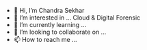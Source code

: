 - 👋 Hi, I’m Chandra Sekhar 
- 👀 I’m interested in ... Cloud & Digital Forensic   
- 🌱 I’m currently learning ...
- 💞️ I’m looking to collaborate on ...
- 📫 How to reach me ...

<!---
mail2ncsekhar/mail2ncsekhar is a ✨ special ✨ repository because its `README.md` (this file) appears on your GitHub profile.
You can click the Preview link to take a look at your changes.
--->
